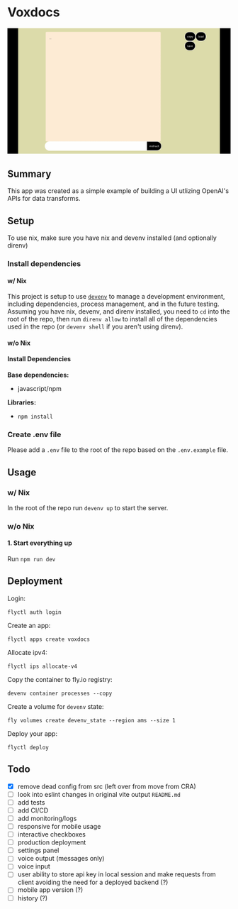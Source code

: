 # Voxdocs

![animation of voxdocs being used to create and use a grocery list](./docs/voxdocs.gif)

## Summary

This app was created as a simple example of building a UI utlizing OpenAI's APIs for data transforms.

## Setup

To use nix, make sure you have nix and devenv installed (and optionally direnv)

### Install dependencies

#### w/ Nix

This project is setup to use [`devenv`](https://devenv.sh) to manage a development environment, including dependencies, process management, and in the future testing.
Assuming you have nix, devenv, and direnv installed, you need to `cd` into the root of the repo, then run `direnv allow` to install all of the dependencies used in the repo (or `devenv shell` if you aren't using direnv).

#### w/o Nix

#### Install Dependencies

**Base dependencies:**

- javascript/npm

**Libraries:**

- `npm install`

### Create .env file

Please add a `.env` file to the root of the repo based on the `.env.example` file.

## Usage

### w/ Nix

In the root of the repo run `devenv up` to start the server.

### w/o Nix

#### 1. Start everything up

Run `npm run dev`

## Deployment

Login:

```
flyctl auth login
```

Create an app:

```
flyctl apps create voxdocs
```

Allocate ipv4:

```
flyctl ips allocate-v4
```

Copy the container to fly.io registry:

```
devenv container processes --copy
```

Create a volume for `devenv` state:

```
fly volumes create devenv_state --region ams --size 1
```

Deploy your app:

```
flyctl deploy
```

## Todo

- [x] remove dead config from src (left over from move from CRA)
- [ ] look into eslint changes in original vite output `README.md`
- [ ] add tests
- [ ] add CI/CD
- [ ] add monitoring/logs
- [ ] responsive for mobile usage
- [ ] interactive checkboxes
- [ ] production deployment
- [ ] settings panel
- [ ] voice output (messages only)
- [ ] voice input
- [ ] user ability to store api key in local session and make requests from client avoiding the need for a deployed backend (?)
- [ ] mobile app version (?)
- [ ] history (?)

